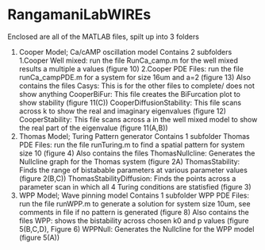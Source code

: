 # RangamaniLabWIREs
Enclosed are all of the MATLAB files, spilt up into 3 folders
1. Cooper Model; Ca/cAMP oscillation model
	Contains 2 subfolders
		1.Cooper Well mixed: run the file RunCa_camp.m for the well mixed results a multiple a values (figure 10)
		2.Cooper PDE Files: run the file runCa_campPDE.m for a system for size 16um and a=2 (figure 13)
	Also contains the files
		Casys: This is for the other files to complete/ does not show anything
		CooperBiFur: This file creates the BiFurcation plot to show stability (figure 11(C))
		CooperDiffusionStability: This file scans across k to show the real and imaginary eigenvalues (figure 12)
		CooperStability: This file scans across a in the well mixed model to show the real part of the eigenvalue (figure 11(A,B))
2. Thomas Model; Turing Pattern generator
	Contains 1 subfolder
		Thomas PDE Files: run the file runTuring.m to find a spatial pattern for system size 10 (figure 4)
	Also contains the files
		ThomasNullcline: Generates the Nullcline graph for the Thomas system (figure 2A)
		ThomasStability: Finds the range of bistabable parameters at various parameter values (figure 2(B,C))
		ThomasStabilityDiffusion: Finds the points across a parameter scan in which all 4 Turing conditions are statisfied (figure 3)
3. WPP Model; Wave pinning model
	Contains 1 subfolder
		WPP PDE Files: run the file runWPP.m to generate a solution for system size 10um, see comments in file if no pattern is generated (figure 8)
	Also contains the files
		WPP: shows the bistability across chosen k0 and p values (figure 5(B,C,D), Figure 6)
		WPPNull: Generates the Nullcline for the WPP model (figure 5(A))
